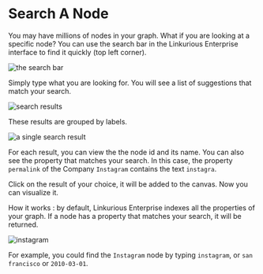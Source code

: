 # Search A Node

You may have millions of nodes in your graph. What if you are looking at a specific node? You can use the search bar in the Linkurious Enterprise interface to find it quickly (top left corner).

![the search bar](https://github.com/Linkurious/linkurious-enterprise-manual/blob/master/screenshots/17.png)

Simply type what you are looking for. You will see a list of suggestions that match your search.

![search results](https://github.com/Linkurious/linkurious-enterprise-manual/blob/master/screenshots/18.png)

These results are grouped by labels.

![a single search result](https://github.com/Linkurious/linkurious-enterprise-manual/blob/master/screenshots/19.png)

For each result, you can view the the node id and its name. You can also see the property that matches your search. In this case, the property ```permalink``` of the Company ```Instagram``` contains the text ```instagra```.

Click on the result of your choice, it will be added to the canvas. Now you can visualize it.

How it works : by default, Linkurious Enterprise indexes all the properties of your graph. If a node has a property that matches your search, it will be returned.

![instagram](https://github.com/Linkurious/linkurious-enterprise-manual/blob/master/screenshots/4.png)

For example, you could find the ```Instagram``` node by typing ```instagram```, or ```san francisco``` or ```2010-03-01```.
